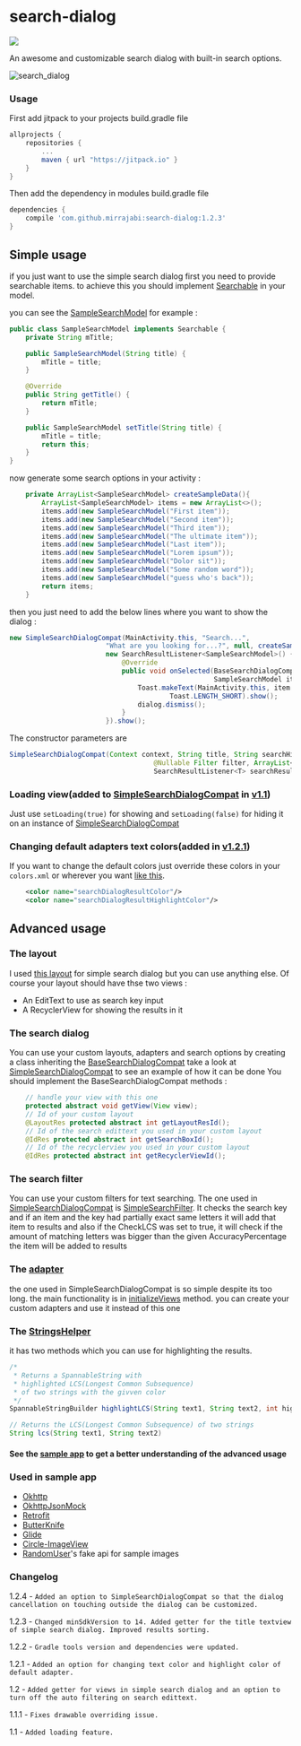 # search-dialog
[![](https://jitpack.io/v/mirrajabi/search-dialog.svg)](https://jitpack.io/#mirrajabi/search-dialog)

An awesome and customizable search dialog with built-in search options.

![search_dialog](https://cloud.githubusercontent.com/assets/8886687/26755439/869f9e6c-48a2-11e7-9e6c-829b573e7730.jpg)

### Usage

First add jitpack to your projects build.gradle file

```gradle
allprojects {
    repositories {
        ...
        maven { url "https://jitpack.io" }
   	}
}
```

Then add the dependency in modules build.gradle file

```gradle
dependencies {
    compile 'com.github.mirrajabi:search-dialog:1.2.3'
}
```

## Simple usage

if you just want to use the simple search dialog first you need to provide searchable items.
to achieve this you should implement [Searchable](https://github.com/mirrajabi/search-dialog/blob/master/library/src/main/java/ir/mirrajabi/searchdialog/core/Searchable.java) in your model.

you can see the [SampleSearchModel](https://github.com/mirrajabi/search-dialog/blob/master/app/src/main/java/ir/mirrajabi/searchdialog/sample/models/SampleSearchModel.java) for example :

```java
public class SampleSearchModel implements Searchable {
    private String mTitle;

    public SampleSearchModel(String title) {
        mTitle = title;
    }

    @Override
    public String getTitle() {
        return mTitle;
    }

    public SampleSearchModel setTitle(String title) {
        mTitle = title;
        return this;
    }
}
```

now generate some search options in your activity :

```java
    private ArrayList<SampleSearchModel> createSampleData(){
        ArrayList<SampleSearchModel> items = new ArrayList<>();
        items.add(new SampleSearchModel("First item"));
        items.add(new SampleSearchModel("Second item"));
        items.add(new SampleSearchModel("Third item"));
        items.add(new SampleSearchModel("The ultimate item"));
        items.add(new SampleSearchModel("Last item"));
        items.add(new SampleSearchModel("Lorem ipsum"));
        items.add(new SampleSearchModel("Dolor sit"));
        items.add(new SampleSearchModel("Some random word"));
        items.add(new SampleSearchModel("guess who's back"));
        return items;
    }
```

then you just need to add the below lines where you want to show the dialog :

```java
new SimpleSearchDialogCompat(MainActivity.this, "Search...",
                        "What are you looking for...?", null, createSampleData(),
                        new SearchResultListener<SampleSearchModel>() {
                            @Override
                            public void onSelected(BaseSearchDialogCompat dialog,
                                                   SampleSearchModel item, int position) {
                                Toast.makeText(MainActivity.this, item.getTitle(),
                                        Toast.LENGTH_SHORT).show();
                                dialog.dismiss();
                            }
                        }).show();
```

The constructor parameters are
```java
SimpleSearchDialogCompat(Context context, String title, String searchHint,
                                    @Nullable Filter filter, ArrayList<T> items,
                                    SearchResultListener<T> searchResultListener)
```

### Loading view(added to [SimpleSearchDialogCompat](https://github.com/mirrajabi/search-dialog/blob/master/library/src/main/java/ir/mirrajabi/searchdialog/SimpleSearchDialogCompat.java) in [v1.1](https://github.com/mirrajabi/search-dialog/releases/tag/1.1))

Just use `setLoading(true)` for showing and `setLoading(false)` for hiding it on an instance of [SimpleSearchDialogCompat](https://github.com/mirrajabi/search-dialog/blob/master/library/src/main/java/ir/mirrajabi/searchdialog/SimpleSearchDialogCompat.java)

### Changing default adapters text colors(added in [v1.2.1](https://github.com/mirrajabi/search-dialog/releases/tag/1.2.1))

If you want to change the default colors just override these colors in your `colors.xml` or wherever you want [like this](https://github.com/mirrajabi/search-dialog/blob/master/app/src/main/res/values/colors.xml#L6).

```xml
    <color name="searchDialogResultColor"/>
    <color name="searchDialogResultHighlightColor"/>
```

## Advanced usage

### The layout

I used [this layout](https://github.com/mirrajabi/search-dialog/blob/master/library/src/main/res/layout/search_dialog_compat.xml) for simple search dialog but you can use anything else.
Of course your layout should have thse two views :
- An EditText to use as search key input
- A RecyclerView for showing the results in it

### The search dialog

You can use your custom layouts, adapters and search options by creating a class inheriting the [BaseSearchDialogCompat](https://github.com/mirrajabi/search-dialog/blob/master/library/src/main/java/ir/mirrajabi/searchdialog/core/BaseSearchDialogCompat.java)
take a look at [SimpleSearchDialogCompat](https://github.com/mirrajabi/search-dialog/blob/master/library/src/main/java/ir/mirrajabi/searchdialog/SimpleSearchDialogCompat.java) to see an example of how it can be done
You should implement the BaseSearchDialogCompat methods : 

```java
    // handle your view with this one
    protected abstract void getView(View view);
    // Id of your custom layout
    @LayoutRes protected abstract int getLayoutResId();
    // Id of the search edittext you used in your custom layout
    @IdRes protected abstract int getSearchBoxId();
    // Id of the recyclerview you used in your custom layout
    @IdRes protected abstract int getRecyclerViewId();

```
### The search filter

You can use your custom filters for text searching. The one used in [SimpleSearchDialogCompat](https://github.com/mirrajabi/search-dialog/blob/master/library/src/main/java/ir/mirrajabi/searchdialog/SimpleSearchDialogCompat.java) is [SimpleSearchFilter](https://github.com/mirrajabi/search-dialog/blob/master/library/src/main/java/ir/mirrajabi/searchdialog/SimpleSearchFilter.java).
It checks the search key and if an item and the key had partially exact same letters it will add that item to results and also if the CheckLCS was set to true, it will check if the amount of matching letters was bigger than the given AccuracyPercentage the item will be added to results


### The [adapter](https://github.com/mirrajabi/search-dialog/blob/master/library/src/main/java/ir/mirrajabi/searchdialog/adapters/SearchDialogAdapter.java)

the one used in SimpleSearchDialogCompat is so simple despite its too long. the main functionality is in [initializeViews](https://github.com/mirrajabi/search-dialog/blob/master/library/src/main/java/ir/mirrajabi/searchdialog/adapters/SearchDialogAdapter.java#L94) method.
you can create your custom adapters and use it instead of this one

### The [StringsHelper](https://github.com/mirrajabi/search-dialog/blob/master/library/src/main/java/ir/mirrajabi/searchdialog/StringsHelper.java)

it has two methods which you can use for highlighting the results.

```java
/*
 * Returns a SpannableString with 
 * highlighted LCS(Longest Common Subsequence)
 * of two strings with the givven color
 */
SpannableStringBuilder highlightLCS(String text1, String text2, int highlightColor);

// Returns the LCS(Longest Common Subsequence) of two strings
String lcs(String text1, String text2) 
```


#### See the [sample app](https://github.com/mirrajabi/search-dialog/tree/master/app) to get a better understanding of the advanced usage

### Used in sample app

- [Okhttp](https://github.com/square/okhttp)
- [OkhttpJsonMock](https://github.com/mirrajabi/okhttp-json-mock)
- [Retrofit](http://github.com/square/retrofit)
- [ButterKnife](https://github.com/JakeWharton/butterknife)
- [Glide](https://github.com/bumptech/glide)
- [Circle-ImageView](https://github.com/hdodenhof/CircleImageView)
- [RandomUser](https://randomuser.me)'s fake api for sample images 

### Changelog

1.2.4 - `Added an option to SimpleSearchDialogCompat so that the dialog cancellation on touching outside the dialog can be customized.`

1.2.3 - `Changed minSdkVersion to 14. Added getter for the title textview of simple search dialog. Improved results sorting.`

1.2.2 - `Gradle tools version and dependencies were updated.`

1.2.1 - `Added an option for changing text color and highlight color of default adapter.`

1.2 - `Added getter for views in simple search dialog and an option to turn off the auto filtering on search edittext.`

1.1.1 - `Fixes drawable overriding issue.`

1.1 - `Added loading feature.`
